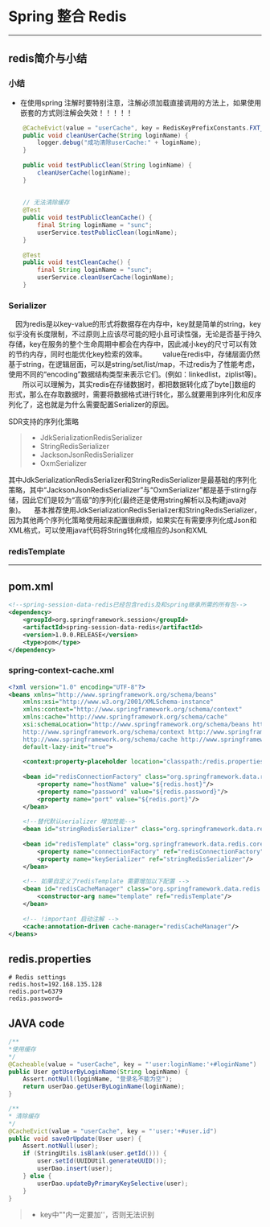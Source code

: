 # Spring 整合 Redis

---
## redis简介与小结

### 小结
- 在使用spring 注解时要特别注意，注解必须加载直接调用的方法上，如果使用嵌套的方式则注解会失效！！！！！

``` java
	@CacheEvict(value = "userCache", key = RedisKeyPrefixConstants.FXT_USER_LOGIN_NAME_PREFIX + "#loginName", beforeInvocation = true)
	public void cleanUserCache(String loginName) {
		logger.debug("成功清除userCache:" + loginName);
	}
    
    public void testPublicClean(String loginName) {
		cleanUserCache(loginName);
	}
    
    
    // 无法清除缓存
    @Test
	public void testPublicCleanCache() {
		final String loginName = "sunc";
		userService.testPublicClean(loginName);
	}
	
	@Test
	public void testCleanCache() {
		final String loginName = "sunc";
		userService.cleanUserCache(loginName);
	}
```

### Serializer
　因为redis是以key-value的形式将数据存在内存中，key就是简单的string，key似乎没有长度限制，不过原则上应该尽可能的短小且可读性强，无论是否基于持久存储，key在服务的整个生命周期中都会在内存中，因此减小key的尺寸可以有效的节约内存，同时也能优化key检索的效率。
　　value在redis中，存储层面仍然基于string，在逻辑层面，可以是string/set/list/map，不过redis为了性能考虑，使用不同的“encoding”数据结构类型来表示它们。(例如：linkedlist，ziplist等)。
　　所以可以理解为，其实redis在存储数据时，都把数据转化成了byte[]数组的形式，那么在存取数据时，需要将数据格式进行转化，那么就要用到序列化和反序列化了，这也就是为什么需要配置Serializer的原因。

SDR支持的序列化策略
> * JdkSerializationRedisSerializer
> * StringRedisSerializer
> * JacksonJsonRedisSerializer
> * OxmSerializer

其中JdkSerializationRedisSerializer和StringRedisSerializer是最基础的序列化策略，其中“JacksonJsonRedisSerializer”与“OxmSerializer”都是基于stirng存储，因此它们是较为“高级”的序列化(最终还是使用string解析以及构建java对象)。
　基本推荐使用JdkSerializationRedisSerializer和StringRedisSerializer，因为其他两个序列化策略使用起来配置很麻烦，如果实在有需要序列化成Json和XML格式，可以使用java代码将String转化成相应的Json和XML
### redisTemplate

---

## pom.xml
``` xml
<!--spring-session-data-redis已经包含redis及和spring继承所需的所有包-->
<dependency>
	<groupId>org.springframework.session</groupId>
	<artifactId>spring-session-data-redis</artifactId>
	<version>1.0.0.RELEASE</version>
	<type>pom</type>
</dependency>
```
### spring-context-cache.xml
``` xml
<?xml version="1.0" encoding="UTF-8"?>
<beans xmlns="http://www.springframework.org/schema/beans"
	xmlns:xsi="http://www.w3.org/2001/XMLSchema-instance" 
	xmlns:context="http://www.springframework.org/schema/context"
	xmlns:cache="http://www.springframework.org/schema/cache"
	xsi:schemaLocation="http://www.springframework.org/schema/beans http://www.springframework.org/schema/beans/spring-beans.xsd
	http://www.springframework.org/schema/context http://www.springframework.org/schema/context/spring-context.xsd
	http://www.springframework.org/schema/cache http://www.springframework.org/schema/cache/spring-cache.xsd"
	default-lazy-init="true">
	
	<context:property-placeholder location="classpath:/redis.properties" ignore-unresolvable="true" />	
	
	<bean id="redisConnectionFactory" class="org.springframework.data.redis.connection.jedis.JedisConnectionFactory">
		<property name="hostName" value="${redis.host}"/>
		<property name="password" value="${redis.password}"/>
		<property name="port" value="${redis.port}"/>
	</bean>
	
	<!--替代默认serializer 增加性能-->
	<bean id="stringRedisSerializer" class="org.springframework.data.redis.serializer.StringRedisSerializer"/>
	
	<bean id="redisTemplate" class="org.springframework.data.redis.core.RedisTemplate">
		<property name="connectionFactory" ref="redisConnectionFactory"/>
		<property name="keySerializer" ref="stringRedisSerializer"/>
	</bean>
	
	<!-- 如果自定义了redisTemplate 需要增加以下配置 -->
	<bean id="redisCacheManager" class="org.springframework.data.redis.cache.RedisCacheManager" >
		<constructor-arg name="template" ref="redisTemplate"/>
	</bean>
	
	<!-- !important 启动注解 -->
	<cache:annotation-driven cache-manager="redisCacheManager"/>	
</beans>
```
## redis.properties
``` properties
# Redis settings  
redis.host=192.168.135.128
redis.port=6379
redis.password=  
```
## JAVA code
``` java
/**
*使用缓存
*/
@Cacheable(value = "userCache", key = "'user:loginName:'+#loginName")
public User getUserByLoginName(String loginName) {
	Assert.notNull(loginName, "登录名不能为空");
	return userDao.getUserByLoginName(loginName);
}

/**
* 清除缓存
*/
@CacheEvict(value = "userCache", key = "'user:'+#user.id")
public void saveOrUpdate(User user) {
	Assert.notNull(user);
	if (StringUtils.isBlank(user.getId())) {
		user.setId(UUIDUtil.generateUUID());
		userDao.insert(user);
	} else {
		userDao.updateByPrimaryKeySelective(user);
	}
}
```
> * key中""内一定要加''，否则无法识别






